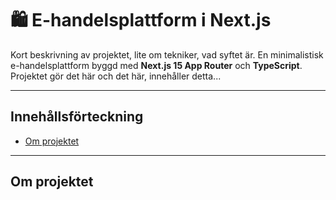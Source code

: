 # 🛍️ E-handelsplattform i Next.js

Kort beskrivning av projektet, lite om tekniker, vad syftet är.
En minimalistisk e-handelsplattform byggd med **Next.js 15 App Router** och **TypeScript**. 
Projektet gör det här och det här, innehåller detta...

---

## Innehållsförteckning
- [Om projektet](#-om-projektet)


---

## Om projektet
